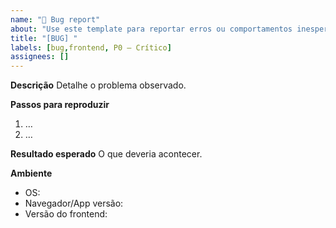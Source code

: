 ```yaml
---
name: "🐞 Bug report"
about: "Use este template para reportar erros ou comportamentos inesperados"
title: "[BUG] "
labels: [bug,frontend, P0 – Crítico]
assignees: []
---
```

**Descrição**
Detalhe o problema observado.

**Passos para reproduzir**
1. …
2. …

**Resultado esperado**
O que deveria acontecer.

**Ambiente**
- OS: 
- Navegador/App versão: 
- Versão do frontend: 
